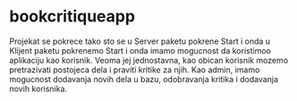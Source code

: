 # bookcritiqueapp

Projekat se pokrece tako sto se u Server paketu pokrene Start i onda u Klijent paketu pokrenemo Start i onda imamo mogucnost da koristimoo aplikaciju kao korisnik.
Veoma jej jednostavna, kao obican korisnik mozemo pretrazivati postojeca dela i praviti kritike za njih.
Kao admin, imamo mogucnost dodavanja novih dela u bazu, odobravanja kritika i dodavanja novih korisnika.
